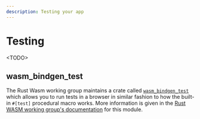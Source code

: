 ```yaml
---
description: Testing your app
---
```


# Testing

&lt;TODO&gt;

## wasm\_bindgen\_test

The Rust Wasm working group maintains a crate called 
[`wasm_bindgen_test`](https://rustwasm.github.io/docs/wasm-bindgen/wasm-bindgen-test/index.html) 
which allows you to run tests in a browser in similar fashion to how the built-in `#[test]` 
procedural macro works. More information is given in the 
[Rust WASM working group's documentation](https://rustwasm.github.io/docs/wasm-bindgen/wasm-bindgen-test/index.html) 
for this module.
